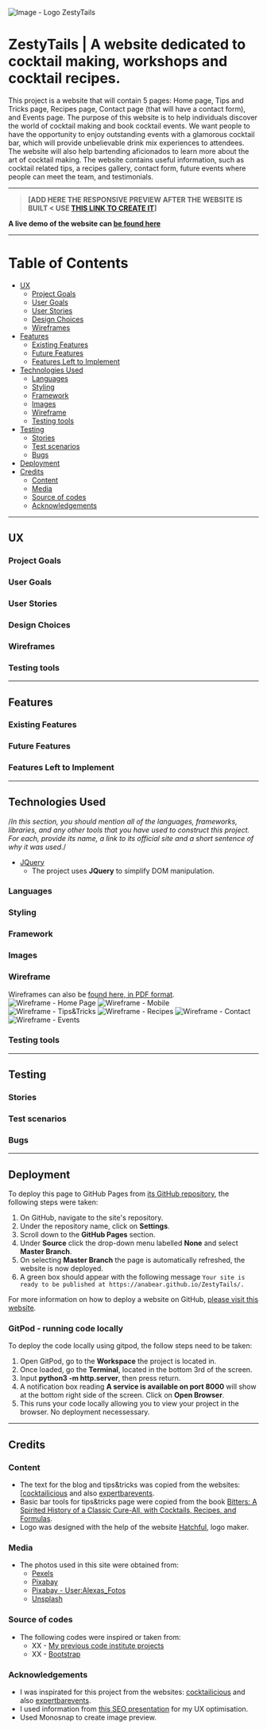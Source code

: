 ![Image - Logo ZestyTails](https://anabear.github.io/ZestyTails/assets/images/facebook_cover_photo_2.jpg)

# ZestyTails | A website dedicated to cocktail making, workshops and cocktail recipes. 

This project is a website that will contain 5 pages: Home page, Tips and Tricks page, Recipes page, Contact page (that will have a contact form), and Events page.
The purpose of this website is to help individuals discover the world of cocktail making and book cocktail events. We want people to have the opportunity to enjoy outstanding events with a glamorous cocktail bar, which will provide unbelievable drink mix experiences to attendees. The website will also help bartending aficionados to learn more about the art of cocktail making. The website contains useful information, such as cocktail related tips, a recipes gallery, contact form, future events where people can meet the team, and testimonials. 

---

> **[ADD HERE THE RESPONSIVE PREVIEW AFTER THE WEBSITE IS BUILT < USE [THIS LINK TO CREATE IT](http://ami.responsivedesign.is/)]**

**A live demo of the website can [**be found here**](https://anabear.github.io/ZestyTails/)**

---

# Table of Contents

* [UX](#UX)
  * [Project Goals](#Project-Goals)
  * [User Goals](#User-Goals)
  * [User Stories](#User-Stories)
  * [Design Choices](#Design-Choices)
  * [Wireframes](#Wireframes)
* [Features](#Features)
  * [Existing Features](#Existing-Features)
  * [Future Features](#Future-Features)
  * [Features Left to Implement](#Features-Left-to-Implement)
* [Technologies Used](#Technologies-Used)
  * [Languages](#Languages)
  * [Styling](#Styling)
  * [Framework](#Framework)
  * [Images](#Images)
  * [Wireframe](#Wireframe)
  * [Testing tools](#Testing-tools)
* [Testing](#Testing)
  * [Stories](#Stories)
  * [Test scenarios](#Test-scenarios)
  * [Bugs](#Bugs)
* [Deployment](#Deployment)
* [Credits](#Credits)
  * [Content](#Content)
  * [Media](#Media)
  * [Source of codes](#Source-of-codes)
  * [Acknowledgements](#Acknowledgements)
--- 
 
## UX
 

### Project Goals


### User Goals


### User Stories


### Design Choices


### Wireframes


### Testing tools


---

## Features

 
### Existing Features


### Future Features


### Features Left to Implement


---

## Technologies Used

/*In this section, you should mention all of the languages, frameworks, libraries, and any other tools that you have used to construct this project. For each, provide its name, a link to its official site and a short sentence of why it was used.*/

- [JQuery](https://jquery.com)
    - The project uses **JQuery** to simplify DOM manipulation.

    
### Languages

### Styling

### Framework

### Images

### Wireframe
Wireframes can also be [found here, in PDF format](https://drive.google.com/file/d/1igAys1CgMUpWnYoxsZhLWuAy8cNRMwDu/view?usp=sharing).
![Wireframe - Home Page](https://anabear.github.io/ZestyTails/wireframes/Home.png)
![Wireframe - Mobile](https://anabear.github.io/ZestyTails/wireframes/Mobile.png)
![Wireframe - Tips&Tricks](https://anabear.github.io/ZestyTails/wireframes/Tips&Tricks.png)
![Wireframe - Recipes](https://anabear.github.io/ZestyTails/wireframes/Recipes.png)
![Wireframe - Contact](https://anabear.github.io/ZestyTails/wireframes/Contact.png)
![Wireframe - Events](https://anabear.github.io/ZestyTails/wireframes/Events.png)

### Testing tools


---


## Testing

### Stories

### Test scenarios

### Bugs

---

## Deployment

To deploy this page to GitHub Pages from [its GitHub repository](https://anabear.github.io/ZestyTails/), the following steps were taken:

1. On GitHub, navigate to the site's repository.
2. Under the repository name, click on **Settings**.
2. Scroll down to the **GitHub Pages** section.
3. Under **Source** click the drop-down menu labelled **None** and select **Master Branch**.
4. On selecting **Master Branch** the page is automatically refreshed, the website is now deployed.
5. A green box should appear with the following message `Your site is ready to be published at https://anabear.github.io/ZestyTails/.`

For more information on how to deploy a website on GitHub, [please visit this website](https://help.github.com/en/github/working-with-github-pages/configuring-a-publishing-source-for-your-github-pages-site).

### GitPod - running code locally
To deploy the code locally using gitpod, the follow steps need to be taken:

1. Open GitPod, go to the **Workspace** the project is located in.
2. Once loaded, go the **Terminal**, located in the bottom 3rd of the screen.
3. Input **python3 -m http.server**, then press return.
4. A notification box reading **A service is available on port 8000** will show at the bottom right side of the screen. Click on **Open Browser**.
5. This runs your code locally allowing you to view your project in the browser. No deployment necessessary.

---

## Credits

### Content
- The text for the blog and tips&tricks was copied from the websites: [[cocktailicious](https://www.cocktailicious.nl/) and also [expertbarevents](http://expertbarevents.ie/).
- Basic bar tools for tips&tricks page were copied from the book [Bitters: A Spirited History of a Classic Cure-All, with Cocktails, Recipes, and Formulas](https://www.goodreads.com/book/show/11093116-bitters).
- Logo was designed with the help of the website [Hatchful](https://hatchful.shopify.com/), logo maker. 

### Media
- The photos used in this site were obtained from:
    - [Pexels](https://www.pexels.com/search/cocktail/)
    - [Pixabay](https://pixabay.com/images/search/cocktail/)
    - [Pixabay - User:Alexas_Fotos](https://pixabay.com/images/search/cocktail%20user:alexas_fotos/)
    - [Unsplash](https://unsplash.com/s/photos/cocktail)

### Source of codes
- The following codes were inspired or taken from:
    - XX - [My previous code institute projects](https://github.com/anabear?tab=repositories)
    - XX - [Bootstrap](https://getbootstrap.com/docs/4.4/getting-started/introduction/)

### Acknowledgements

- I was inspirated for this project from the websites: [cocktailicious](https://www.cocktailicious.nl/) and also [expertbarevents](http://expertbarevents.ie/).
- I used information from [this SEO presentation](https://drive.google.com/file/d/1qx3w0rWaW8wU4suiXL99cGWmt7Vr6ipN/view) for my UX optimisation.
- Used Monosnap to create image preview. 
